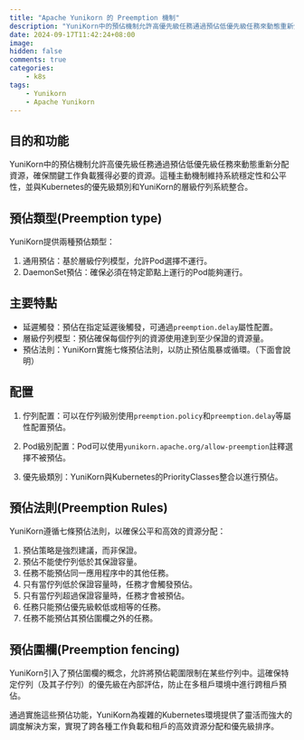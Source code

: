 ```yaml
---
title: "Apache Yunikorn 的 Preemption 機制"
description: "YuniKorn中的預佔機制允許高優先級任務通過預佔低優先級任務來動態重新分配資源，確保關鍵工作負載獲得必要的資源。這種主動機制維持系統穩定性和公平性，並與Kubernetes的優先級類別和YuniKorn的層級佇列系統整合。"
date: 2024-09-17T11:42:24+08:00
image: 
hidden: false
comments: true
categories:
    - k8s
tags:  
    - Yunikorn
    - Apache Yunikorn
---
```


## 目的和功能

YuniKorn中的預佔機制允許高優先級任務通過預佔低優先級任務來動態重新分配資源，確保關鍵工作負載獲得必要的資源。這種主動機制維持系統穩定性和公平性，並與Kubernetes的優先級類別和YuniKorn的層級佇列系統整合。

## 預佔類型(Preemption type)

YuniKorn提供兩種預佔類型：

1. 通用預佔：基於層級佇列模型，允許Pod選擇不運行。
2. DaemonSet預佔：確保必須在特定節點上運行的Pod能夠運行。

## 主要特點

- 延遲觸發：預佔在指定延遲後觸發，可通過`preemption.delay`屬性配置。
- 層級佇列模型：預佔確保每個佇列的資源使用達到至少保證的資源量。
- 預佔法則：YuniKorn實施七條預佔法則，以防止預佔風暴或循環。（下面會說明）

## 配置

1. 佇列配置：可以在佇列級別使用`preemption.policy`和`preemption.delay`等屬性配置預佔。

2. Pod級別配置：Pod可以使用`yunikorn.apache.org/allow-preemption`註釋選擇不被預佔。

3. 優先級類別：YuniKorn與Kubernetes的PriorityClasses整合以進行預佔。

## 預佔法則(Preemption Rules)

YuniKorn遵循七條預佔法則，以確保公平和高效的資源分配：

1. 預佔策略是強烈建議，而非保證。
2. 預佔不能使佇列低於其保證容量。
3. 任務不能預佔同一應用程序中的其他任務。
4. 只有當佇列低於保證容量時，任務才會觸發預佔。
5. 只有當佇列超過保證容量時，任務才會被預佔。
6. 任務只能預佔優先級較低或相等的任務。
7. 任務不能預佔其預佔圍欄之外的任務。

## 預佔圍欄(Preemption fencing)

YuniKorn引入了預佔圍欄的概念，允許將預佔範圍限制在某些佇列中。這確保特定佇列（及其子佇列）的優先級在內部評估，防止在多租戶環境中進行跨租戶預佔。

通過實施這些預佔功能，YuniKorn為複雜的Kubernetes環境提供了靈活而強大的調度解決方案，實現了跨各種工作負載和租戶的高效資源分配和優先級排序。
